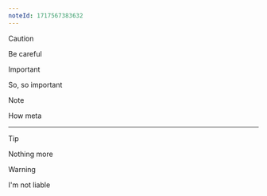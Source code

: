 ```yaml
---
noteId: 1717567383632
---
```


> [!CAUTION]
> Be careful

> [!IMPORTANT]
> So, so important

> [!NOTE]
> How meta

---

> [!TIP]
> Nothing more

> [!WARNING]
> I'm not liable
